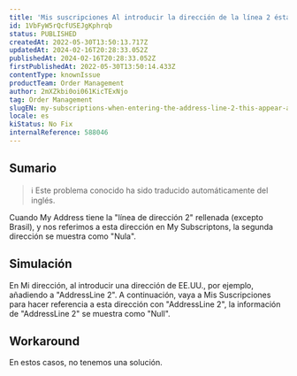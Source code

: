 ```yaml
---
title: 'Mis suscripciones Al introducir la dirección de la línea 2 ésta aparece como nula'
id: 1VbFyW5rQcfUSEJgKphrqb
status: PUBLISHED
createdAt: 2022-05-30T13:50:13.717Z
updatedAt: 2024-02-16T20:28:33.052Z
publishedAt: 2024-02-16T20:28:33.052Z
firstPublishedAt: 2022-05-30T13:50:14.433Z
contentType: knownIssue
productTeam: Order Management
author: 2mXZkbi0oi061KicTExNjo
tag: Order Management
slugEN: my-subscriptions-when-entering-the-address-line-2-this-appear-as-null
locale: es
kiStatus: No Fix
internalReference: 588046
---
```


## Sumario

>ℹ️ Este problema conocido ha sido traducido automáticamente del inglés.



Cuando My Address tiene la "línea de dirección 2" rellenada (excepto Brasil), y nos referimos a esta dirección en My Subscriptons, la segunda dirección se muestra como "Nula".




## Simulación



En Mi dirección, al introducir una dirección de EE.UU., por ejemplo, añadiendo a "AddressLine 2". A continuación, vaya a Mis Suscripciones para hacer referencia a esta dirección con "AddressLine 2", la información de "AddressLine 2" se muestra como "Null".




## Workaround



En estos casos, no tenemos una solución.


